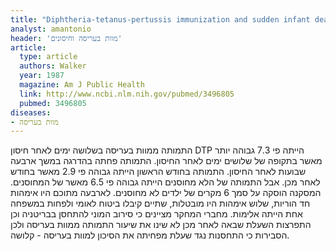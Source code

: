 ```yaml
---
title: "Diphtheria-tetanus-pertussis immunization and sudden infant death syndrome"
analyst: amantonio
header: 'מוות בעריסה וחיסונים'
article:
  type: article
  authors: Walker
  year: 1987
  magazine: Am J Public Health
  link: http://www.ncbi.nlm.nih.gov/pubmed/3496805
  pubmed: 3496805
diseases:
- מוות בעריסה
---
```


התמותה ממוות בעריסה בשלושה ימים לאחר חיסון DTP הייתה פי 7.3 גבוהה יותר מאשר בתקופה של שלושים ימים לאחר החיסון. התמותה פחתה בהדרגה במשך ארבעה שבועות לאחר החיסון. התמותה בחודש הראשון הייתה גבוהה פי 2.9 מאשר בחודש לאחר מכן.
אבל התמותה של הלא מחוסנים הייתה גבוהה פי 6.5 מאשר של המחוסנים. המסקנה הוסקה על סמך 6 מקרים של ילדים לא מחוסנים. לארבעה מתוכם היו אימהות חד הוריות, שלוש אימהות היו מובטלות, שתיים קיבלו ביטוח לאומי ולפחות במשפחה אחת הייתה אלימות. מחברי המחקר מציינים כי סירוב המוני להתחסן בבריטניה וכן התפרצות השעלת שבאה לאחר מכן לא שינו את שיעור התמותה ממוות בעריסה ולכן הסבירות כי התחסנות נגד שעלת מפחיתה את הסיכון למוות בעריסה - קלושה.

